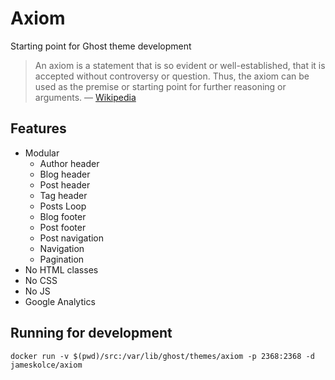 # Axiom
Starting point for Ghost theme development

> An axiom is a statement that is so evident or well-established, that it is accepted without controversy or question. Thus, the axiom can be used as the premise or starting point for further reasoning or arguments. — [Wikipedia](https://en.wikipedia.org/wiki/Axiom)

## Features

- Modular
    - Author header
    - Blog header
    - Post header
    - Tag header
    - Posts Loop
    - Blog footer
    - Post footer
    - Post navigation
    - Navigation
    - Pagination
- No HTML classes
- No CSS
- No JS
- Google Analytics

## Running for development

```
docker run -v $(pwd)/src:/var/lib/ghost/themes/axiom -p 2368:2368 -d jameskolce/axiom
```
